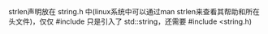 strlen声明放在 string.h 中(linux系统中可以通过man strlen来查看其帮助和所在头文件)，仅仅 #include <string> 只是引入了 std::string，还需要 #include <string.h)
